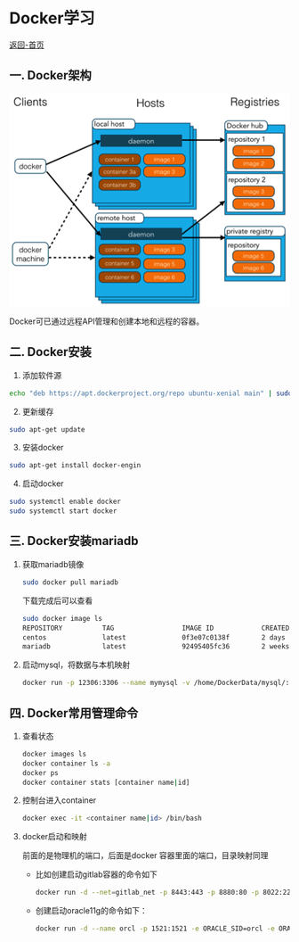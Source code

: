 # Docker学习

[返回-首页](../README.md)

## 一. Docker架构

![Docker架构图](images/docker1.png)

Docker可已通过远程API管理和创建本地和远程的容器。

## 二. Docker安装

1. 添加软件源

```bash
echo "deb https://apt.dockerproject.org/repo ubuntu-xenial main" | sudo tee /etc/apt/sources.list.d/docker.list
```
2. 更新缓存
```bash
sudo apt-get update
```

3. 安装docker
```bash
sudo apt-get install docker-engin
```


4. 启动docker

```bash
sudo systemctl enable docker
sudo systemctl start docker
```

## 三. Docker安装mariadb

1. 获取mariadb镜像

   ```bash
   sudo docker pull mariadb
   ```

   下载完成后可以查看

   ```bash
   sudo docker image ls
   REPOSITORY          TAG                 IMAGE ID            CREATED             SIZE
   centos              latest              0f3e07c0138f        2 days ago          220MB
   mariadb             latest              92495405fc36        2 weeks ago         356MB
   ```

2. 启动mysql，将数据与本机映射

   ```bash
   docker run -p 12306:3306 --name mymysql -v /home/DockerData/mysql/:/etc/mysql/ -v /home/DockerData/mysql/logs:/logs -v /home/DockerData/mysql/data:/var/lib/mysql -e MYSQL_ROOT_PASSWORD=123456 -d mariadb
   ```

## 四. Docker常用管理命令

1. 查看状态

   ```bash
   docker images ls
   docker container ls -a
   docker ps
   docker container stats [container name|id]
   ```

2. 控制台进入container

   ```bash
   docker exec -it <container name|id> /bin/bash
   ```

3. docker启动和映射

   前面的是物理机的端口，后面是docker 容器里面的端口，目录映射同理

   * 比如创建启动gitlab容器的命令如下

     ```bash
     docker run -d --net=gitlab_net -p 8443:443 -p 8880:80 -p 8022:22 --name gitlab -v /home/work/gitlab/config:/etc/gitlab -v /home/work/gitlab/logs:/var/log/gitlab -v /home/work/gitlab/data:/var/opt/gitlab -e 'GITLAB_SSH_PORT=8022' -e 'DB_HOST=127.0.0.1'  -e 'GITLAB_BACKUPS=weekly' -e 'GITLAB_HOST=111.231.228.178' -e 'GITLAB_SIGNUP=true' -e 'GITLAB_GRAVATAR_ENABLED=false' -e 'HOSTNAME=xxx' gitlab/gitlab-ce
     ```

   * 创建启动oracle11g的命令如下：

     ```bash
     docker run -d --name orcl -p 1521:1521 -e ORACLE_SID=orcl -e ORACLE_PWD=oracle -e ORACLE_CHARACTERSET=ZHS16GBK -e SGA_SIZE=4G -e PGA_SIZE=4G -e DB_ROLE=primary -e ENABLE_ARCH=true -v /home/db/oracle:/opt/oracle/oradata docker-oracle11g
     ```

     